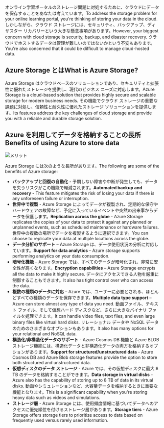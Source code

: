 <span data-ttu-id="ae70b-101">オンライン学習ポータルのストレージ問題に対処するために、クラウドにデータを保存することをあなたは考えています。</span><span class="sxs-lookup"><span data-stu-id="ae70b-101">To address the storage problem for your online learning portal, you're thinking of storing your data in the cloud.</span></span> <span data-ttu-id="ae70b-102">しかしながら、クラウド ストレージには、セキュリティ、バックアップ、ディザスター リカバリーという大きな懸念事項があります。</span><span class="sxs-lookup"><span data-stu-id="ae70b-102">However, your biggest concern with cloud storage is security, backup, and disaster recovery.</span></span> <span data-ttu-id="ae70b-103">クラウドでホストするデータは管理が難しいのではないかという不安もあります。</span><span class="sxs-lookup"><span data-stu-id="ae70b-103">You're also concerned that it could be difficult to manage cloud-hosted data.</span></span>

## <a name="what-is-azure-storage"></a><span data-ttu-id="ae70b-104">Azure Storage とは</span><span class="sxs-lookup"><span data-stu-id="ae70b-104">What is Azure Storage?</span></span>

<span data-ttu-id="ae70b-105">Azure Storage はクラウドベースのソリューションであり、セキュリティと拡張性に優れたストレージを提供し、現代のビジネス ニーズに対応します。</span><span class="sxs-lookup"><span data-stu-id="ae70b-105">Azure Storage is a cloud-based solution that provides highly secure and scalable storage for modern business needs.</span></span> <span data-ttu-id="ae70b-106">その機能でクラウド ストレージの重要な課題に対処し、信頼性と耐久性に優れたストレージ ソリューションを提供します。</span><span class="sxs-lookup"><span data-stu-id="ae70b-106">Its features address the key challenges of cloud storage and provide you with a reliable and durable storage solution.</span></span>

## <a name="benefits-of-using-azure-to-store-data"></a><span data-ttu-id="ae70b-107">Azure を利用してデータを格納することの長所</span><span class="sxs-lookup"><span data-stu-id="ae70b-107">Benefits of using Azure to store data</span></span>

![メリット](../media-draft/Benefits.png)

<span data-ttu-id="ae70b-109">Azure Storage には次のような長所があります。</span><span class="sxs-lookup"><span data-stu-id="ae70b-109">The following are some of the benefits of Azure storage:</span></span>

- <span data-ttu-id="ae70b-110">**バックアップと回復の自動化** - 予期しない障害や中断が発生しても、データを失うリスクがこの機能で軽減されます。</span><span class="sxs-lookup"><span data-stu-id="ae70b-110">**Automated backup and recovery** - This feature mitigates the risk of losing your data if there is any unforeseen failure or interruption.</span></span>
- <span data-ttu-id="ae70b-111">**世界中で複製** - Azure Storage によってデータが複製され、定期的な保守やハードウェアの故障など、予定に入っているイベントや突然の出来事からデータを保護します。</span><span class="sxs-lookup"><span data-stu-id="ae70b-111">**Replication across the globe** - Azure Storage replicates the copies of your data to protect it against any planned or unplanned events, such as scheduled maintenance or hardware failures.</span></span> <span data-ttu-id="ae70b-112">世界中の複数の場所でデータを複製するように選択できます。</span><span class="sxs-lookup"><span data-stu-id="ae70b-112">You can choose to replicate your data at multiple locations across the globe.</span></span>
- <span data-ttu-id="ae70b-113">**データ分析のサポート** – Azure Storage は、データ使用状況の分析に対応しています。</span><span class="sxs-lookup"><span data-stu-id="ae70b-113">**Support for data analytics** – Azure storage supports performing analytics on your data consumption.</span></span>
- <span data-ttu-id="ae70b-114">**暗号化機能** – Azure Storage では、すべてのデータが暗号化され、非常に安全性が高くなります。</span><span class="sxs-lookup"><span data-stu-id="ae70b-114">**Encryption capabilities** – Azure Storage encrypts all the data to make it highly secure.</span></span> <span data-ttu-id="ae70b-115">データにアクセスできる人物を厳重に制御することもできます。</span><span class="sxs-lookup"><span data-stu-id="ae70b-115">It also has tight control over who can access the data.</span></span>
- <span data-ttu-id="ae70b-116">**複数の種類のデータに対応** – Azure では、ユーザーに必要とされる、ほとんどすべての種類のデータを保存できます。</span><span class="sxs-lookup"><span data-stu-id="ae70b-116">**Multiple data type support** – Azure can store almost any type of data you need.</span></span> <span data-ttu-id="ae70b-117">動画ファイル、テキスト ファイル、そして仮想ハード ディスクなど、さらに大きなバイナリ ファイルを処理できます。</span><span class="sxs-lookup"><span data-stu-id="ae70b-117">It can handle video files, text files, and even large binary files like virtual hard disks.</span></span> <span data-ttu-id="ae70b-118">リレーショナル データや NoSQL データのためのさまざまなオプションもあります。</span><span class="sxs-lookup"><span data-stu-id="ae70b-118">It also has many options for your relational and NoSQL data.</span></span>
- <span data-ttu-id="ae70b-119">**構造化/非構造化データのサポート** - Azure Cosmos DB 機能と Azure BLOB ストレージ機能には、構造化データと非構造化データの両方を格納するオプションがあります。</span><span class="sxs-lookup"><span data-stu-id="ae70b-119">**Support for structured/unstructured data** - Azure Cosmos DB and Azure Blob storage features provide the option to store both structured and unstructured data.</span></span>
- <span data-ttu-id="ae70b-120">**仮想ディスクのデータ ストレージ** - Azure では、その仮想ディスクに最大 8 TB のデータを格納することができます。</span><span class="sxs-lookup"><span data-stu-id="ae70b-120">**Data storage in virtual disks** - Azure also has the capability of storing up to 8 TB of data in its virtual disks.</span></span> <span data-ttu-id="ae70b-121">動画やシミュレーションなど、大容量データを格納するときに重要な機能となります。</span><span class="sxs-lookup"><span data-stu-id="ae70b-121">This is a significant capability when you're storing heavy data such as videos and simulations.</span></span>
- <span data-ttu-id="ae70b-122">**ストレージ層** - Azure Storage には、使用頻度情報に基づいてデータへのアクセスに優先順位を付けるストレージ層があります。</span><span class="sxs-lookup"><span data-stu-id="ae70b-122">**Storage tiers** - Azure Storage offers storage tiers to prioritize access to data based on frequently used versus rarely used information.</span></span>
